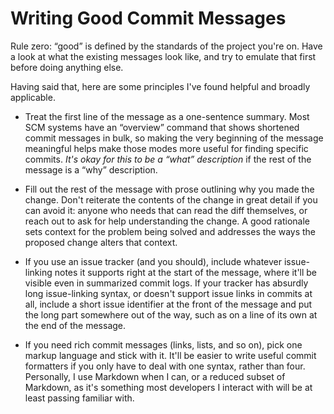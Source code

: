 # Writing Good Commit Messages

Rule zero: “good” is defined by the standards of the project you're on. Have a look at what the existing messages look like, and try to emulate that first before doing anything else.

Having said that, here are some principles I've found helpful and broadly applicable.

* Treat the first line of the message as a one-sentence summary. Most SCM systems have an “overview” command that shows shortened commit messages in bulk, so making the very beginning of the message meaningful helps make those modes more useful for finding specific commits. _It's okay for this to be a “what” description_ if the rest of the message is a “why” description.

* Fill out the rest of the message with prose outlining why you made the change. Don't reiterate the contents of the change in great detail if you can avoid it: anyone who needs that can read the diff themselves, or reach out to ask for help understanding the change. A good rationale sets context for the problem being solved and addresses the ways the proposed change alters that context.

* If you use an issue tracker (and you should), include whatever issue-linking notes it supports right at the start of the message, where it'll be visible even in summarized commit logs. If your tracker has absurdly long issue-linking syntax, or doesn't support issue links in commits at all, include a short issue identifier at the front of the message and put the long part somewhere out of the way, such as on a line of its own at the end of the message.

* If you need rich commit messages (links, lists, and so on), pick one markup language and stick with it. It'll be easier to write useful commit formatters if you only have to deal with one syntax, rather than four. Personally, I use Markdown when I can, or a reduced subset of Markdown, as it's something most developers I interact with will be at least passing familiar with.
